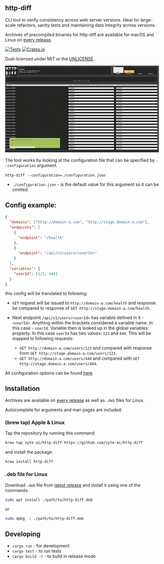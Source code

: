 ## http-diff

CLI tool to verify consistency across web server versions. Ideal for large-scale refactors, sanity tests and maintaining data integrity across versions.

Archives of precompiled binaries for http-diff are available for macOS and Linux on [every release](https://github.com/syte-ai/http-diff/releases).

[![Tests](https://github.com/syte-ai/http-diff/workflows/tests/badge.svg)](https://github.com/syte-ai/http-diff)
[![Crates.io](https://img.shields.io/crates/v/http-diff.svg)](https://crates.io/crates/http-diff)

Dual-licensed under MIT or the [UNLICENSE](https://unlicense.org/).

![UI demo](./assets/demo.gif)

The tool works by looking at the configuration file that can be specified by `--configuration` argument.

`http-diff --configuration=./configuration.json`

- `./configuration.json` - is the default value for this argument so it can be omitted.

## Config example:

```json
{
  "domains": ["http://domain-a.com", "http://stage.domain-a.com"],
  "endpoints": [
    {
      "endpoint": "/health"
    },
    {
      "endpoint": "/api/v1/users/<userId>"
    }
  ],
  "variables": {
    "userId": [123, 444]
  }
}
```

this config will be translated to following:

- `GET` request will be issued to `http://domain-a.com/health` and response be compared to response of `GET http://stage.domain-a.com/health`.

- Next endpoint `/api/v1/users/<userId>` has variable defined in it - `<userId>`. Anything within the brackets considered a variable name. In this case - `userId`.
  Variable then is looked up in the global variables property. In this case `userId` has two values: `123` and `444`. This will be mapped to following requests:

  - `GET http://domain-a.com/users/123` and compared with response from `GET http://stage.domain-a.com/users/123`.
  - `GET http://domain-a.com/users/444` and compared with `GET http://stage.domain-a.com/users/444`.

All configuration options can be found [here](CONFIGURATION.md).

## Installation

Archives are available on [every release](https://github.com/syte-ai/http-diff/releases) as well as `.deb` files for Linux.

Autocomplete for arguments and man pages are included.

### (brew tap) Apple & Linux

Tap the repository by running this command:

```bash
brew tap syte-ai/http-diff https://github.com/syte-ai/http-diff
```

and install the package:

```bash
brew install http-diff
```

### .deb file for Linux

Download `.deb` file from [latest release](https://github.com/syte-ai/http-diff/releases) and install it using one of the commands:

```bash
sudo apt install ./path/to/http-diff.deb
```

or

```bash
sudo dpkg -i ./path/to/http-diff.deb
```

## Developing

- `cargo run` - for development
- `cargo test` - to run tests
- `cargo build -r` - to build in release mode
